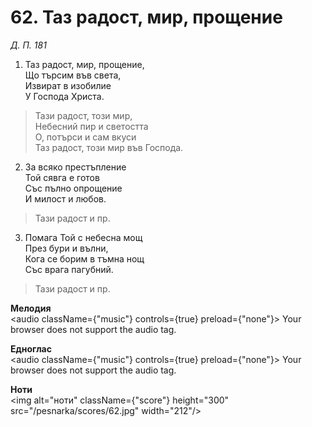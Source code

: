 # 62. Таз радост, мир, прощение

_Д. П. 181_

1. Таз радост, мир, прощение,  
Що търсим във света,  
Извират в изобилие  
У Господа Христа.  

> Тази радост, този мир,  
> Небесний пир и светостта  
> О, потърси и сам вкуси  
> Таз радост, този мир във Господа.  

2. За всяко престъпление  
Той сявга е готов  
Със пълно опрощение  
И милост и любов.  

> Тази радост и пр.  

3. Помага Той с небесна мощ  
През бури и вълни,  
Кога се борим в тъмна нощ  
Със врага пагубний.  

> Тази радост и пр.

**Мелодия**  
<audio className={"music"} controls={true} preload={"none"}>
    <source src="/pesnarka/mp3/62.mp3" type="audio/mpeg"/>
    Your browser does not support the audio tag.
</audio>

**Едноглас**  
<audio className={"music"} controls={true} preload={"none"}>
    <source src="/pesnarka/transp/62.mp3" type="audio/mpeg"/>
    Your browser does not support the audio tag.
</audio>

**Ноти**  
<img alt="ноти" className={"score"} height="300" src="/pesnarka/scores/62.jpg" width="212"/>
